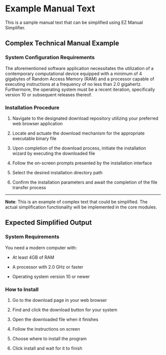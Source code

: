 # Example Manual Text

This is a sample manual text that can be simplified using EZ Manual Simplifier.

## Complex Technical Manual Example

### System Configuration Requirements

The aforementioned software application necessitates the utilization of a contemporary computational device
equipped with a minimum of 4 gigabytes of Random Access Memory (RAM) and a processor capable of executing
instructions at a frequency of no less than 2.0 gigahertz. Furthermore, the operating system must be a recent
iteration, specifically version 10 or subsequent releases thereof.

### Installation Procedure

1. Navigate to the designated download repository utilizing your preferred web browser application

2. Locate and actuate the download mechanism for the appropriate executable binary file

3. Upon completion of the download process, initiate the installation wizard by executing the downloaded file

4. Follow the on-screen prompts presented by the installation interface

5. Select the desired installation directory path

6. Confirm the installation parameters and await the completion of the file transfer process

---

**Note**: This is an example of complex text that could be simplified. The actual simplification functionality
will be implemented in the core modules.

## Expected Simplified Output

### System Requirements

You need a modern computer with:

- At least 4GB of RAM

- A processor with 2.0 GHz or faster

- Operating system version 10 or newer

### How to Install

1. Go to the download page in your web browser

2. Find and click the download button for your system

3. Open the downloaded file when it finishes

4. Follow the instructions on screen

5. Choose where to install the program

6. Click install and wait for it to finish
